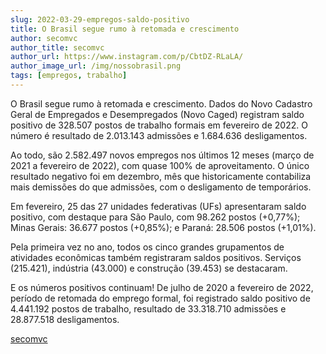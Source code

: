 ```yaml
---
slug: 2022-03-29-empregos-saldo-positivo
title: O Brasil segue rumo à retomada e crescimento
author: secomvc
author_title: secomvc
author_url: https://www.instagram.com/p/CbtDZ-RLaLA/
author_image_url: /img/nossobrasil.png
tags: [empregos, trabalho]
---
```


O Brasil segue rumo à retomada e crescimento. Dados do Novo Cadastro Geral de Empregados e Desempregados (Novo Caged) registram saldo positivo de 328.507 postos de trabalho formais em fevereiro de 2022. O número é resultado de 2.013.143 admissões e 1.684.636 desligamentos.

Ao todo, são 2.582.497 novos empregos nos últimos 12 meses (março de 2021 a fevereiro de 2022), com quase 100% de aproveitamento. O único resultado negativo foi em dezembro, mês que historicamente contabiliza mais demissões do que admissões, com o desligamento de temporários.

Em fevereiro, 25 das 27 unidades federativas (UFs) apresentaram saldo positivo, com destaque para São Paulo, com 98.262 postos (+0,77%); Minas Gerais: 36.677 postos (+0,85%); e Paraná: 28.506 postos (+1,01%).

Pela primeira vez no ano, todos os cinco grandes grupamentos de atividades econômicas também registraram saldos positivos. Serviços (215.421), indústria (43.000) e construção (39.453) se destacaram.

E os números positivos continuam! De julho de 2020 a fevereiro de 2022, período de retomada do emprego formal, foi registrado saldo positivo de 4.441.192 postos de trabalho, resultado de 33.318.710 admissões e 28.877.518 desligamentos.

[secomvc](https://www.instagram.com/p/CbtDZ-RLaLA/)